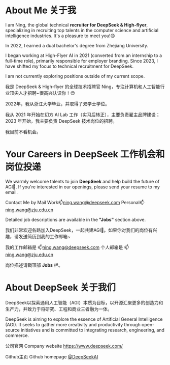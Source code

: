 # About Me 关于我
I am Ning, the global technical **recruiter for DeepSeek & High-flyer**, specializing in recruiting top talents in the computer science and artificial intelligence industries. It's a pleasure to meet you!😊

In 2022, I earned a dual bachelor's degree from Zhejiang University.

I began working at High-Flyer AI in 2021 (converted from an internship to a full-time role), primarily responsible for employer branding. Since 2023, I have shifted my focus to technical recruitment for DeepSeek.

I am not currently exploring positions outside of my current scope.


我是 DeepSeek & High-flyer 的全球技术招聘官 Ning，专注计算机和人工智能行业顶尖人才招聘~很高兴认识你！😊

2022年，我从浙江大学毕业，并取得了双学士学位。

我从 2021 年开始在幻方 AI Lab 工作（实习后转正），主要负责雇主品牌建设；2023 年开始，我主要负责 DeepSeek 技术岗位的招聘。

我目前不看机会。

# Your Careers in DeepSeek 工作机会和岗位投递

We warmly welcome talents to join **DeepSeek** and help build the future of AGI🌈. If you're interested in our openings, please send your resume to my email.

Contact Me by Mail Work📫ning.wang@deepseek.com  Personal📫ning.wang@zju.edu.cn

Detailed job descriptions are available in the **"Jobs"** section above.

我们非常欢迎各路加入DeepSeek，一起共建AGI🌈。如果你对我们的岗位有兴趣，请发送简历到我的工作邮箱~

我的工作邮箱是 📫ning.wang@deepseek.com 个人邮箱是 📫ning.wang@zju.edu.cn

岗位描述请戳顶部 **Jobs** 栏。

# About DeepSeek 关于我们
DeepSeek以探索通用人工智能（AGI）本质为目标，以开源汇聚更多的创造力和生产力，并致力于将研究、工程和商业三者融为一体。

DeepSeek is aiming to explore the essence of Artificial General Intelligence (AGI). It seeks to gather more creativity and productivity through open-source initiatives and is committed to integrating research, engineering, and commerce.

公司官网 Company website https://www.deepseek.com/

Github主页 Github homepage [@DeepSeekAI ](https://github.com/deepseek-ai)

